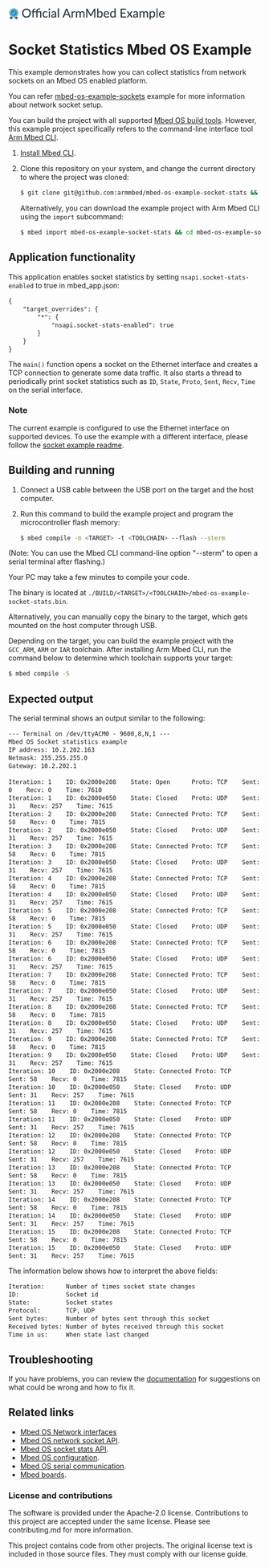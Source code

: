 ![](./resources/official_armmbed_example_badge.png)
# Socket Statistics Mbed OS Example

This example demonstrates how you can collect statistics from network sockets on an Mbed OS enabled platform.

You can refer [mbed-os-example-sockets](https://github.com/ARMmbed/mbed-os-example-sockets/blob/master/README.md) example for more information about network socket setup.

You can build the project with all supported [Mbed OS build tools](https://os.mbed.com/docs/mbed-os/latest/tools/index.html). However, this example project specifically refers to the command-line interface tool [Arm Mbed CLI](https://github.com/ARMmbed/mbed-cli#installing-mbed-cli).

1. [Install Mbed CLI](https://os.mbed.com/docs/mbed-os/latest/quick-start/offline-with-mbed-cli.html).

1. Clone this repository on your system, and change the current directory to where the project was cloned:

    ```bash
    $ git clone git@github.com:armmbed/mbed-os-example-socket-stats && cd mbed-os-example-socket-stats
    ```

    Alternatively, you can download the example project with Arm Mbed CLI using the `import` subcommand:

    ```bash
    $ mbed import mbed-os-example-socket-stats && cd mbed-os-example-socket-stats
    ```

## Application functionality

This application enables socket statistics by setting `nsapi.socket-stats-enabled` to true in mbed_app.json:

```
{
    "target_overrides": {
        "*": {
            "nsapi.socket-stats-enabled": true
        }
    }
}
```

The `main()` function opens a socket on the Ethernet interface and creates a TCP connection to generate some data traffic. It also starts a thread to periodically print socket statistics such as `ID`, `State`, `Proto`, `Sent`, `Recv`, `Time` on the serial interface.

### Note

The current example is configured to use the Ethernet interface on supported devices. To use the example with a different interface, please follow the [socket example readme](https://github.com/ARMmbed/mbed-os-example-sockets/blob/master/README.md).

## Building and running

1. Connect a USB cable between the USB port on the target and the host computer.
1. Run this command to build the example project and program the microcontroller flash memory:

    ```bash
    $ mbed compile -m <TARGET> -t <TOOLCHAIN> --flash --sterm
    ```

(Note: You can use the Mbed CLI command-line option "--sterm" to open a serial terminal after flashing.)

Your PC may take a few minutes to compile your code.

The binary is located at `./BUILD/<TARGET>/<TOOLCHAIN>/mbed-os-example-socket-stats.bin`.

Alternatively, you can manually copy the binary to the target, which gets mounted on the host computer through USB.

Depending on the target, you can build the example project with the `GCC_ARM`, `ARM` or `IAR` toolchain. After installing Arm Mbed CLI, run the command below to determine which toolchain supports your target:

```bash
$ mbed compile -S
```

## Expected output

The serial terminal shows an output similar to the following:
```
--- Terminal on /dev/ttyACM0 - 9600,8,N,1 ---
Mbed OS Socket statistics example
IP address: 10.2.202.163
Netmask: 255.255.255.0
Gateway: 10.2.202.1

Iteration: 1    ID: 0x2000e208    State: Open      Proto: TCP    Sent: 0    Recv: 0    Time: 7610
Iteration: 1    ID: 0x2000e050    State: Closed    Proto: UDP    Sent: 31    Recv: 257    Time: 7615
Iteration: 2    ID: 0x2000e208    State: Connected Proto: TCP    Sent: 58    Recv: 0    Time: 7815
Iteration: 2    ID: 0x2000e050    State: Closed    Proto: UDP    Sent: 31    Recv: 257    Time: 7615
Iteration: 3    ID: 0x2000e208    State: Connected Proto: TCP    Sent: 58    Recv: 0    Time: 7815
Iteration: 3    ID: 0x2000e050    State: Closed    Proto: UDP    Sent: 31    Recv: 257    Time: 7615
Iteration: 4    ID: 0x2000e208    State: Connected Proto: TCP    Sent: 58    Recv: 0    Time: 7815
Iteration: 4    ID: 0x2000e050    State: Closed    Proto: UDP    Sent: 31    Recv: 257    Time: 7615
Iteration: 5    ID: 0x2000e208    State: Connected Proto: TCP    Sent: 58    Recv: 0    Time: 7815
Iteration: 5    ID: 0x2000e050    State: Closed    Proto: UDP    Sent: 31    Recv: 257    Time: 7615
Iteration: 6    ID: 0x2000e208    State: Connected Proto: TCP    Sent: 58    Recv: 0    Time: 7815
Iteration: 6    ID: 0x2000e050    State: Closed    Proto: UDP    Sent: 31    Recv: 257    Time: 7615
Iteration: 7    ID: 0x2000e208    State: Connected Proto: TCP    Sent: 58    Recv: 0    Time: 7815
Iteration: 7    ID: 0x2000e050    State: Closed    Proto: UDP    Sent: 31    Recv: 257    Time: 7615
Iteration: 8    ID: 0x2000e208    State: Connected Proto: TCP    Sent: 58    Recv: 0    Time: 7815
Iteration: 8    ID: 0x2000e050    State: Closed    Proto: UDP    Sent: 31    Recv: 257    Time: 7615
Iteration: 9    ID: 0x2000e208    State: Connected Proto: TCP    Sent: 58    Recv: 0    Time: 7815
Iteration: 9    ID: 0x2000e050    State: Closed    Proto: UDP    Sent: 31    Recv: 257    Time: 7615
Iteration: 10    ID: 0x2000e208    State: Connected Proto: TCP    Sent: 58    Recv: 0    Time: 7815
Iteration: 10    ID: 0x2000e050    State: Closed    Proto: UDP    Sent: 31    Recv: 257    Time: 7615
Iteration: 11    ID: 0x2000e208    State: Connected Proto: TCP    Sent: 58    Recv: 0    Time: 7815
Iteration: 11    ID: 0x2000e050    State: Closed    Proto: UDP    Sent: 31    Recv: 257    Time: 7615
Iteration: 12    ID: 0x2000e208    State: Connected Proto: TCP    Sent: 58    Recv: 0    Time: 7815
Iteration: 12    ID: 0x2000e050    State: Closed    Proto: UDP    Sent: 31    Recv: 257    Time: 7615
Iteration: 13    ID: 0x2000e208    State: Connected Proto: TCP    Sent: 58    Recv: 0    Time: 7815
Iteration: 13    ID: 0x2000e050    State: Closed    Proto: UDP    Sent: 31    Recv: 257    Time: 7615
Iteration: 14    ID: 0x2000e208    State: Connected Proto: TCP    Sent: 58    Recv: 0    Time: 7815
Iteration: 14    ID: 0x2000e050    State: Closed    Proto: UDP    Sent: 31    Recv: 257    Time: 7615
Iteration: 15    ID: 0x2000e208    State: Connected Proto: TCP    Sent: 58    Recv: 0    Time: 7815
Iteration: 15    ID: 0x2000e050    State: Closed    Proto: UDP    Sent: 31    Recv: 257    Time: 7615
```
The information below shows how to interpret the above fields:

```
Iteration:      Number of times socket state changes
ID:             Socket id
State:          Socket states
Protocol:       TCP, UDP
Sent bytes:     Number of bytes sent through this socket  
Received bytes: Number of bytes received through this socket
Time in us:     When state last changed
```

## Troubleshooting 
If you have problems, you can review the [documentation](https://os.mbed.com/docs/latest/tutorials/debugging.html) for suggestions on what could be wrong and how to fix it. 

## Related links

* [Mbed OS Network interfaces](https://os.mbed.com/docs/latest/apis/network-interfaces.html)
* [Mbed OS network socket API](https://docs.mbed.com/docs/mbed-os-api-reference/en/latest/APIs/communication/network_sockets/).
* [Mbed OS socket stats API](https://os.mbed.com/docs/latest/apis/socketstats.html).
* [Mbed OS configuration](https://os.mbed.com/docs/latest/reference/configuration.html).
* [Mbed OS serial communication](https://os.mbed.com/docs/latest/tutorials/serial-communication.html).
* [Mbed boards](https://os.mbed.com/platforms/).

### License and contributions

The software is provided under the Apache-2.0 license. Contributions to this project are accepted under the same license. Please see contributing.md for more information.

This project contains code from other projects. The original license text is included in those source files. They must comply with our license guide.
